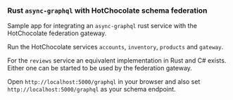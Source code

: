 ### Rust `async-graphql` with HotChocolate schema federation

Sample app for integrating an `async-graphql` rust service
with the HotChocolate federation gateway.


Run the HotChocolate services
`accounts`, `inventory`, `products` and `gateway`.

For the `reviews` service an equivalent implementation in Rust and C# exists.
Either one can be started to be used by the federation gateway.


Open `http://localhost:5000/graphql` in your browser and also set `http://localhost:5000/graphql` as
your schema endpoint.

